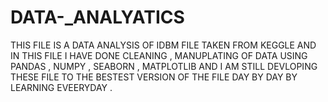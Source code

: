 # DATA-_ANALYATICS
THIS FILE IS A DATA ANALYSIS  OF IDBM FILE TAKEN FROM KEGGLE  AND IN THIS FILE I HAVE DONE  CLEANING , MANUPLATING OF DATA  USING PANDAS , NUMPY , SEABORN , MATPLOTLIB  AND I AM STILL DEVLOPING THESE FILE TO THE BESTEST VERSION OF THE FILE  DAY BY DAY BY LEARNING EVEERYDAY . 

